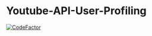 # Youtube-API-User-Profiling

[![CodeFactor](https://www.codefactor.io/repository/github/nickgreen99/youtube-api-user-profiling/badge)](https://www.codefactor.io/repository/github/nickgreen99/youtube-api-user-profiling)
